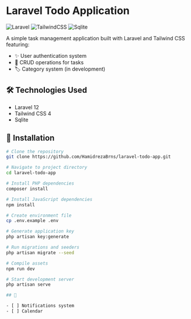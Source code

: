 # Laravel Todo Application

![Laravel](https://img.shields.io/badge/Laravel-FF2D20?style=for-the-badge&logo=laravel&logoColor=white)
![TailwindCSS](https://img.shields.io/badge/Tailwind_CSS-38B2AC?style=for-the-badge&logo=tailwind-css&logoColor=white)
![Sqlite](https://img.shields.io/badge/Sqlite-4479A1?style=for-the-badge&logo=sqlite&logoColor=white)

A simple task management application built with Laravel and Tailwind CSS featuring:
- ✨ User authentication system
- 📝 CRUD operations for tasks
- 🏷️ Category system (in development)

## 🛠️ Technologies Used

- Laravel 12
- Tailwind CSS 4
- Sqlite

## 🚀 Installation

```bash
# Clone the repository
git clone https://github.com/HamidrezaBrns/laravel-todo-app.git

# Navigate to project directory
cd laravel-todo-app

# Install PHP dependencies
composer install

# Install JavaScript dependencies
npm install

# Create environment file
cp .env.example .env

# Generate application key
php artisan key:generate

# Run migrations and seeders
php artisan migrate --seed

# Compile assets
npm run dev

# Start development server
php artisan serve

## 📌 

- [ ] Notifications system 
- [ ] Calendar 
